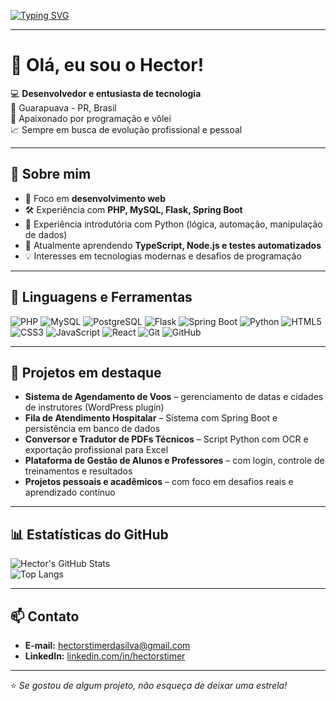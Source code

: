 [![Typing SVG](https://readme-typing-svg.demolab.com?font=Fira+Code&duration=3000&pause=1000&color=00F7FF&width=435&lines=Ol%C3%A1%2C+eu+sou+o+Hector!;Desenvolvedor+Full+Stack;Apaixonado+por+tecnologia+e+v%C3%B4lei;Sempre+aprendendo+coisas+novas)](https://git.io/typing-svg)

---

# 👋 Olá, eu sou o Hector!

💻 **Desenvolvedor e entusiasta de tecnologia**  
📍 Guarapuava - PR, Brasil  
🚀 Apaixonado por programação e vôlei  
📈 Sempre em busca de evolução profissional e pessoal  

---

## 🚀 Sobre mim
- 🎯 Foco em **desenvolvimento web**
- 🛠 Experiência com **PHP, MySQL, Flask, Spring Boot**
- 🐍 Experiência introdutória com Python (lógica, automação, manipulação de dados)
- 🌱 Atualmente aprendendo **TypeScript, Node.js e testes automatizados**
- 💡 Interesses em tecnologias modernas e desafios de programação

---

## 🔧 Linguagens e Ferramentas

![PHP](https://img.shields.io/badge/PHP-777BB4?style=for-the-badge&logo=php&logoColor=white)
![MySQL](https://img.shields.io/badge/MySQL-005C84?style=for-the-badge&logo=mysql&logoColor=white)
![PostgreSQL](https://img.shields.io/badge/PostgreSQL-316192?style=for-the-badge&logo=postgresql&logoColor=white)
![Flask](https://img.shields.io/badge/Flask-000000?style=for-the-badge&logo=flask&logoColor=white)
![Spring Boot](https://img.shields.io/badge/Spring%20Boot-6DB33F?style=for-the-badge&logo=springboot&logoColor=white)
![Python](https://img.shields.io/badge/Python-3776AB?style=for-the-badge&logo=python&logoColor=white)
![HTML5](https://img.shields.io/badge/HTML5-E34F26?style=for-the-badge&logo=html5&logoColor=white)
![CSS3](https://img.shields.io/badge/CSS3-1572B6?style=for-the-badge&logo=css3&logoColor=white)
![JavaScript](https://img.shields.io/badge/JavaScript-F7DF1E?style=for-the-badge&logo=javascript&logoColor=black)
![React](https://img.shields.io/badge/React-20232A?style=for-the-badge&logo=react&logoColor=61DAFB)
![Git](https://img.shields.io/badge/Git-F05032?style=for-the-badge&logo=git&logoColor=white)
![GitHub](https://img.shields.io/badge/GitHub-181717?style=for-the-badge&logo=github&logoColor=white)

---

## 📂 Projetos em destaque
- **Sistema de Agendamento de Voos** – gerenciamento de datas e cidades de instrutores (WordPress plugin)
- **Fila de Atendimento Hospitalar** – Sistema com Spring Boot e persistência em banco de dados
- **Conversor e Tradutor de PDFs Técnicos** – Script Python com OCR e exportação profissional para Excel
- **Plataforma de Gestão de Alunos e Professores** – com login, controle de treinamentos e resultados
- **Projetos pessoais e acadêmicos** – com foco em desafios reais e aprendizado contínuo

---

## 📊 Estatísticas do GitHub

![Hector's GitHub Stats](https://github-readme-stats.vercel.app/api?username=SEU-USUARIO&show_icons=true&theme=tokyonight)  
![Top Langs](https://github-readme-stats.vercel.app/api/top-langs/?username=SEU-USUARIO&layout=compact&theme=tokyonight)

---

## 📫 Contato
- **E-mail:** hectorstimerdasilva@gmail.com
- **LinkedIn:** [linkedin.com/in/hectorstimer](https://linkedin.com/in/hectorstimer)

---

⭐ *Se gostou de algum projeto, não esqueça de deixar uma estrela!*

